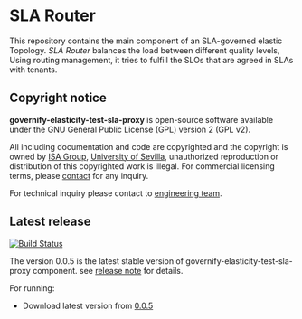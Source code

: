 # SLA Router

This repository contains the main component of an SLA-governed elastic Topology. *SLA Router* balances the load
between different quality levels, Using routing management, it tries to fulfill the SLOs that are agreed in SLAs with tenants.

## Copyright notice

**governify-elasticity-test-sla-proxy** is open-source software available under the GNU General Public License (GPL) version 2 (GPL v2).

All including documentation and code are copyrighted and the copyright is owned by [ISA Group](http://www.isa.us.es), 
[University of Sevilla](http://www.us.es), unauthorized reproduction or distribution of this copyrighted work is illegal.
For commercial licensing terms, please [contact](./extra/contact.md) for any inquiry.

For technical inquiry please contact to [engineering team](./extra/about.md).

## Latest release

[![Build Status](https://travis-ci.org/isa-group/governify-elasticity-test-sla-proxy.svg?branch=master)](https://travis-ci.org/http://github.com/isa-group/governify-elasticity-test-sla-proxy)

The version 0.0.5 is the latest stable version of governify-elasticity-test-sla-proxy component.
see [release note](http://github.com/isa-group/governify-elasticity-test-sla-proxy/releases/tag/0.0.5) for details.

For running:

- Download latest version from [0.0.5](http://github.com/isa-group/governify-elasticity-test-sla-proxy/releases/tag/0.0.5)